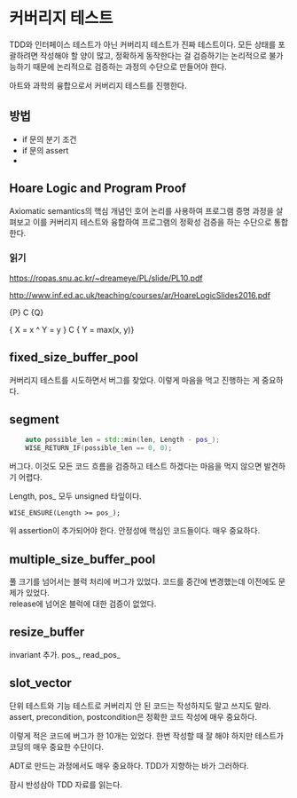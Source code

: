 # 커버리지 테스트 

TDD와 인터페이스 테스트가 아닌 커버리지 테스트가 진짜 테스트이다. 
모든 상태를 포괄하려면 작성해야 할 양이 많고, 정확하게 동작한다는 걸 
검증하기는 논리적으로 불가능하기 때문에 논리적으로 검증하는 과정의 
수단으로 만들어야 한다. 

아트와 과학의 융합으로서 커버리지 테스트를 진행한다. 


## 방법 

- if 문의 분기 조건
- if 문의 assert 
- 


## Hoare Logic and Program Proof

Axiomatic semantics의 핵심 개념인 호어 논리를 사용하여 프로그램 증명 과정을 살펴보고 
이를 커버리지 테스트와 융합하여 프로그램의 정확성 검증을 하는 수단으로 통합한다. 


### 읽기 

https://ropas.snu.ac.kr/~dreameye/PL/slide/PL10.pdf

http://www.inf.ed.ac.uk/teaching/courses/ar/HoareLogicSlides2016.pdf

{P} C {Q}


{ X = x ^ Y = y } C { Y = max(x, y)}


## fixed_size_buffer_pool 

커버리지 테스트를 시도하면서 버그를 찾았다. 이렇게 마음을 먹고 진행하는 게 중요하다. 

## segment 

```c++
	auto possible_len = std::min(len, Length - pos_);
	WISE_RETURN_IF(possible_len == 0, 0);
```

버그다. 이것도 모든 코드 흐름을 검증하고 테스트 하겠다는 마음을 먹지 않으면 발견하기 어렵다. 

Length, pos_ 모두 unsigned 타잎이다. 

	WISE_ENSURE(Length >= pos_);

위 assertion이 추가되어야 한다. 
안정성에 핵심인 코드들이다. 매우 중요하다. 


## multiple_size_buffer_pool 

풀 크기를 넘어서는 블럭 처리에 버그가 있었다. 코드를 중간에 변경했는데 이전에도 문제가 있었다.  
release에 넘어온 블럭에 대한 검증이 없었다. 


## resize_buffer 

invariant 추가. pos_, read_pos_

## slot_vector 

단위 테스트와 기능 테스트로 커버리지 안 된 코드는 작성하지도 말고 쓰지도 말라. 
assert, precondition, postcondition은 정확한 코드 작성에 매우 중요하다. 

이렇게 적은 코드에 버그가 한 10개는 있었다. 한번 작성할 때 잘 해야 하지만 
테스트가 코딩의 매우 중요한 수단이다. 

ADT로 만드는 과정에서도 매우 중요하다. TDD가 지향하는 바가 그러하다. 

잠시 반성삼아 TDD 자료를 읽는다. 



